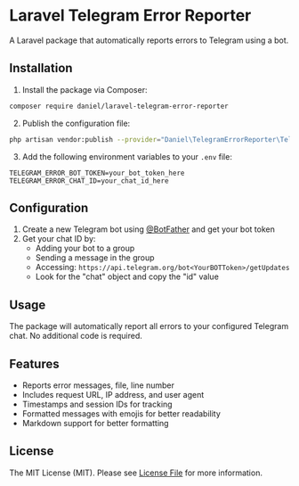 # Laravel Telegram Error Reporter

A Laravel package that automatically reports errors to Telegram using a bot.

## Installation

1. Install the package via Composer:

```bash
composer require daniel/laravel-telegram-error-reporter
```

2. Publish the configuration file:

```bash
php artisan vendor:publish --provider="Daniel\TelegramErrorReporter\TelegramErrorReporterServiceProvider" --tag="config"
```

3. Add the following environment variables to your `.env` file:

```
TELEGRAM_ERROR_BOT_TOKEN=your_bot_token_here
TELEGRAM_ERROR_CHAT_ID=your_chat_id_here
```

## Configuration

1. Create a new Telegram bot using [@BotFather](https://t.me/botfather) and get your bot token
2. Get your chat ID by:
   - Adding your bot to a group
   - Sending a message in the group
   - Accessing: `https://api.telegram.org/bot<YourBOTToken>/getUpdates`
   - Look for the "chat" object and copy the "id" value

## Usage

The package will automatically report all errors to your configured Telegram chat. No additional code is required.

## Features

- Reports error messages, file, line number
- Includes request URL, IP address, and user agent
- Timestamps and session IDs for tracking
- Formatted messages with emojis for better readability
- Markdown support for better formatting

## License

The MIT License (MIT). Please see [License File](LICENSE.md) for more information. 